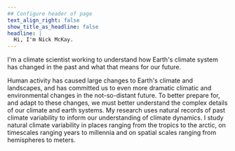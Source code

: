 ```yaml
---
## Configure header of page
text_align_right: false
show_title_as_headline: false
headline: |
  Hi, I'm Nick McKay. 
---
```


<!-- this is a subheadline -->
I'm a climate scientist working to understand how Earth's climate system has changed in the past and what that means for our future.

Human activity has caused large changes to Earth's climate and landscapes, and has committed us to even more dramatic climatic and environmental changes in the not-so-distant future. To better prepare for, and adapt to these changes, we must better understand the complex details of our climate and earth systems. My research uses natural records of past climate variability to inform our understanding of climate dynamics. I study natural climate variability in places ranging from the tropics to the arctic, on timescales ranging years to millennia and on spatial scales ranging from hemispheres to meters.